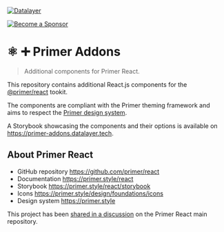 [![Datalayer](https://assets.datalayer.design/datalayer-25.svg)](https://datalayer.io)

[![Become a Sponsor](https://img.shields.io/static/v1?label=Become%20a%20Sponsor&message=%E2%9D%A4&logo=GitHub&style=flat&color=1ABC9C)](https://github.com/sponsors/datalayer)

# ⚛️ ➕ Primer Addons

> Additional components for Primer React.

This repository contains additional React.js components for the [@primer/react](https://github.com/primer/react) tookit.

The components are compliant with the Primer theming framework and aims to respect the [Primer design system](https://primer.style).

A Storybook showcasing the components and their options is available on https://primer-addons.datalayer.tech.

## About Primer React

- GitHub repository https://github.com/primer/react
- Documentation https://primer.style/react
- Storybook https://primer.style/react/storybook
- Icons https://primer.style/design/foundations/icons
- Design system https://primer.style

This project has been [shared in a discussion](https://github.com/primer/react/discussions/3297) on the Primer React main repository.
